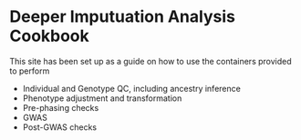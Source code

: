 # Deeper Imputuation Analysis Cookbook

This site has been set up as a guide on how to use the containers provided to perform
 - Individual and Genotype QC, including ancestry inference
 - Phenotype adjustment and transformation
 - Pre-phasing checks
 - GWAS
 - Post-GWAS checks

